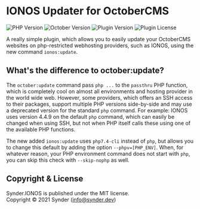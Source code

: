 IONOS Updater for OctoberCMS
============================

![PHP Version](https://img.shields.io/badge/PHP-7.4%2B-4f5b93?style=flat-square)
![October Version](https://img.shields.io/badge/OctoberCMS-2.0%2B-DB6A26?style=flat-square)
![Plugin Version](https://img.shields.io/github/v/release/SynderDEV/october-ionos-plugin?style=flat-square&label=Version)
![Plugin License](https://img.shields.io/github/license/SynderDEV/october-ionos-plugin?style=flat-square&label=License)

A really simple plugin, which allows you to easily update your OctoberCMS websites on php-restricted 
webhosting providers, such as IONOS, using the new command `ionos:update`.


What's the difference to october:update?
----------------------------------------

The `october:update` command pass `php ...` to the `passthru` PHP function, which is completely 
cool on almost all environments and hosting provider in the world wide web. However, some providers, 
which offers an SSH access to their packages, support multiple PHP versions side-by-side and may 
use a deprecated version for the standard `php` command. For example: IONOS uses version 4.4.9 on 
the default `php` command, which can easily be changed when using SSH, but not when PHP itself calls 
these using one of the available PHP functions.

The new added `ionos:update` uses `php7.4-cli` instead of `php`, but allows you to change this 
default by adding the option `--phpv=[PHP_ENV]`. When, for whatever reason, your PHP environment 
command does not start with `php`, you can skip this check with `--skip-nophp` as well. 


Copyright & License
-------------------

Synder.IONOS is published under the MIT license.<br />
Copyright © 2021 Synder (info@synder.dev)
